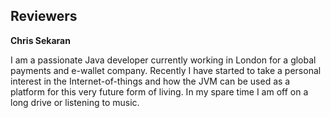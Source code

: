 ## Reviewers


**Chris Sekaran**

I am a passionate Java developer currently working in London for a global payments and e-wallet company. Recently I have started to take a personal interest in the Internet-of-things and how the JVM can be used as a platform for this very future form of living.
In my spare time I am off on a long drive or listening to music.